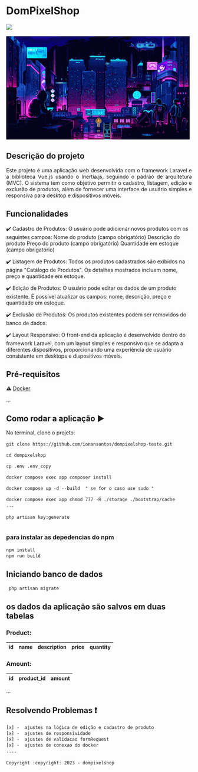 <h1>DomPixelShop</h1>

<img src="http://img.shields.io/static/v1?label=STATUS&message=CONCLUIDO&color=GREEN&style=for-the-badge"/>

![](pxn.gif)

## Descrição do projeto

<p align="justify">
  Este projeto é uma aplicação web desenvolvida com o framework Laravel e a biblioteca Vue.js usando o Inertia.js, seguindo o padrão de arquitetura (MVC). O sistema tem 
   como objetivo permitir o cadastro, listagem, edição e exclusão de produtos, além de fornecer uma interface de usuário simples e 
   responsiva para desktop e dispositivos móveis.
</p>

## Funcionalidades

:heavy_check_mark: Cadastro de Produtos:
O usuário pode adicionar novos produtos com os seguintes campos:
Nome do produto (campo obrigatório)
Descrição do produto
Preço do produto (campo obrigatório)
Quantidade em estoque (campo obrigatório)

:heavy_check_mark: Listagem de Produtos:
Todos os produtos cadastrados são exibidos na página "Catálogo de Produtos".
Os detalhes mostrados incluem nome, preço e quantidade em estoque.

:heavy_check_mark: Edição de Produtos:
O usuário pode editar os dados de um produto existente.
É possível atualizar os campos: nome, descrição, preço e quantidade em estoque.

:heavy_check_mark: Exclusão de Produtos:
Os produtos existentes podem ser removidos do banco de dados.

:heavy_check_mark: Layout Responsivo:
O front-end da aplicação é desenvolvido dentro do framework Laravel, com um layout simples e responsivo que se adapta a diferentes dispositivos, proporcionando uma experiência de usuário consistente em desktops e dispositivos móveis.

## Pré-requisitos

:warning: [Docker](https://www.docker.com/)

...

## Como rodar a aplicação :arrow_forward:

No terminal, clone o projeto:

```
git clone https://github.com/ionansantos/dompixelshop-teste.git
```

```
cd dompixelshop
```

```
cp .env .env_copy
```

```
docker compose exec app composer install
```

```
docker compose up -d --build  " se for o caso use sudo "
```

```
docker compose exec app chmod 777 -R ./storage ./bootstrap/cache
...

php artisan key:generate
```

```

```

### para instalar as depedencias do npm

```
npm install
npm run build

```

## Iniciando banco de dados

```
 php artisan migrate
```

## os dados da aplicação são salvos em duas tabelas

### Product:

| id  | name | description | price | quantity |
| --- | ---- | ----------- | ----- | -------- |

### Amount:

| id  | product_id | amount |
| --- | ---------- | ------ |

...

## Resolvendo Problemas :exclamation:

```
[x] -  ajustes na loǵica de edição e cadastro de produto 
[x] -  ajustes de responsividade
[x] -  ajustes de validacao formRequest
[x] -  ajustes de conexao do docker   
....

Copyright :copyright: 2023 - dompixelshop
